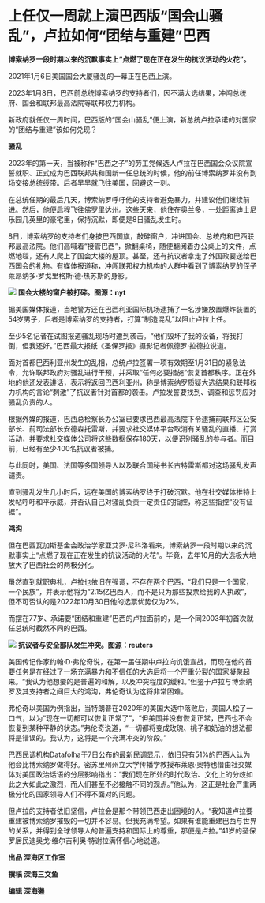 # 上任仅一周就上演巴西版“国会山骚乱”，卢拉如何“团结与重建”巴西

**博索纳罗一段时期以来的沉默事实上“点燃了现在正在发生的抗议活动的火花”。**

2021年1月6日美国国会大厦骚乱的一幕正在巴西上演。

2023年1月8日，巴西前总统博索纳罗的支持者们，因不满大选结果，冲闯总统府、国会和联邦最高法院等联邦权力机构。

新政府就任仅一周时间，巴西版的“国会山骚乱”便上演，新总统卢拉承诺的对国家的“团结与重建”该如何兑现？

**骚乱**

2023年的第一天，当被称作“巴西之子”的劳工党候选人卢拉在巴西国会众议院宣誓就职、正式成为巴西联邦共和国新一任总统的时候，他的前任博索纳罗并没有到场交接总统绶带。后者早早就飞往美国，回避这一刻。

在总统任期的最后几天，博索纳罗呼吁他的支持者避免暴力，并建议他们继续前进。然后，他便启程飞往佛罗里达州。这些天来，他住在奥兰多，一处距离迪士尼乐园几英里的豪宅里，保持沉默，即便是8日骚乱发生时。

8日，博索纳罗的支持者们身披巴西国旗，敲碎窗户，冲进国会、总统府和巴西联邦最高法院。他们高喊着“接管巴西”，掀翻桌椅，随便翻阅着办公桌上的文件，点燃地毯，还有人爬上了国会大楼的屋顶。甚至，还有抗议者拿走了外国政要送给巴西国会的礼物。有媒体报道称，冲闯联邦权力机构的人群中看到了博索纳罗的侄子莱昂纳多·罗戈里格斯·德·热苏斯的身影。

![](https://inews.gtimg.com/newsapp_bt/0/15602105206/1000)
**国会大楼的窗户被打碎。图源：nyt**

据美国媒体报道，当地警方还在巴西利亚国际机场逮捕了一名涉嫌放置爆炸装置的54岁男子，后者是博索纳罗的支持者，打算“制造混乱”以阻止卢拉上任。

至少5名记者在试图报道骚乱现场时遭到袭击。“他们毁坏了我的设备，将我打倒，但我还好。”巴西最大报纸《圣保罗报》摄影记者佩德罗·拉德拉说道。

面对首都巴西利亚州发生的乱相，总统卢拉签署一项有效期至1月31日的紧急法令，允许联邦政府对骚乱进行干预，并采取“任何必要措施”恢复首都秩序。正在外地的他还发表讲话，表示将返回巴西利亚州，称是博索纳罗质疑大选结果和联邦权力机构的言论“刺激”了抗议者针对首都的袭击。卢拉发誓要找到、调查和惩罚应对骚乱负责的人。

根据外媒的报道，巴西总检察长办公室已要求巴西最高法院下令逮捕前联邦区公安部长、前司法部长安德森托雷斯，并要求社交媒体平台取消有关骚乱的直播、打赏活动，并要求社交媒体公司将这些数据保存180天，以便识别骚乱的参与者。而目前，已经有至少400名抗议者被捕。

与此同时，美国、法国等多国领导人以及联合国秘书长古特雷斯都对这场骚乱发声谴责。

直到骚乱发生几小时后，远在美国的博索纳罗终于打破沉默。他在社交媒体推特上发帖呼吁和平示威，并否认自己对骚乱负责一定责任的指控，称这些指控“没有证据”。

**鸿沟**

但在巴西瓦加斯基金会政治学家亚艾罗·尼科洛看来，博索纳罗一段时期以来的沉默事实上“点燃了现在正在发生的抗议活动的火花”。毕竟，去年10月的大选极大地放大了巴西社会的两极分化。

虽然直到就职典礼，卢拉也依旧在强调，不存在两个巴西，“我们只是一个国家，一个民族”，并表示他将为“2.15亿巴西人，而不是只为那些投票给我的人执政”，但不可否认的是2022年10月30日他的选票优势仅为2%。

而摆在77岁、承诺要“团结和重建”巴西的卢拉面前的，是一个同2003年初首次就任总统时截然不同的巴西。

![](https://inews.gtimg.com/newsapp_bt/0/15602105181/1000)
**抗议者与安全部队发生冲突。图源：reuters**

美国传记作家约翰·D·弗伦奇说，在第一届任期中卢拉向饥饿宣战，而现在他的首要任务是在经过了一场充满暴力和不信任的大选后将一个严重分裂的国家凝聚起来。“我认为他想要的是普遍的和解，以及冲突程度的缓和。”但鉴于卢拉与博索纳罗及其支持者之间巨大的鸿沟，弗伦奇认为这将非常困难。

弗伦奇以美国为例指出，当特朗普在2020年的美国大选中落败后，美国人松了一口气，以为“现在一切都可以恢复正常了”，“但美国并没有恢复正常，巴西也不会恢复到某种平静的状态。”弗伦奇说道，“一切都将变成玫瑰、桃子和奶油的想法都将是错误的。我认为，这将是一个充满冲突的阶段。”

巴西民调机构Datafolha于7日公布的最新民调显示，依旧只有51%的巴西人认为他会比博索纳罗做得好。密苏里州州立大学传播学教授布莱恩·奥特也借由社交媒体对美国政治话语的分层影响指出：“我们现在所处的时代政治、文化上的分歧如此之大如此之激烈，而人们甚至不必接触不同的观点。”他认为，这正是社会严重两极分化的国家领导人们不得不面对的问题。

但卢拉的支持者依旧坚信，卢拉会是那个带领巴西走出困境的人。“我知道卢拉要重建被博索纳罗摧毁的一切并不容易。但我充满希望。如果有谁能重建巴西与世界的关系，并得到全球领导人的普遍支持和国际上的尊重，那便是卢拉。”41岁的圣保罗居民迪奥戈·维尔吉利奥·特谢拉满怀信心地说道。

**出品 深海区工作室**

**撰稿 深海三文鱼**

**编辑 深海獭**

